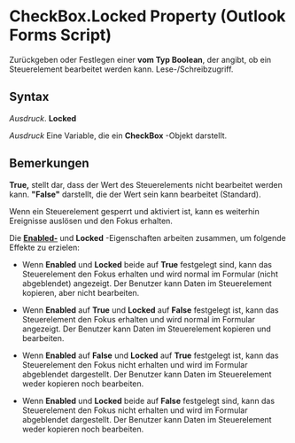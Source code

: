 
# CheckBox.Locked Property (Outlook Forms Script)

Zurückgeben oder Festlegen einer  **vom Typ Boolean**, der angibt, ob ein Steuerelement bearbeitet werden kann. Lese-/Schreibzugriff.


## Syntax

 _Ausdruck_. **Locked**

 _Ausdruck_ Eine Variable, die ein **CheckBox** -Objekt darstellt.


## Bemerkungen

 **True,** stellt dar, dass der Wert des Steuerelements nicht bearbeitet werden kann. **"False"** darstellt, die der Wert sein kann bearbeitet (Standard).

Wenn ein Steuerelement gesperrt und aktiviert ist, kann es weiterhin Ereignisse auslösen und den Fokus erhalten.

Die  **[Enabled-](f92ba82f-8945-da31-13e9-b6211b4921f6.md)** und **Locked** -Eigenschaften arbeiten zusammen, um folgende Effekte zu erzielen:


- Wenn  **Enabled** und **Locked** beide auf **True** festgelegt sind, kann das Steuerelement den Fokus erhalten und wird normal im Formular (nicht abgeblendet) angezeigt. Der Benutzer kann Daten im Steuerelement kopieren, aber nicht bearbeiten.
    
- Wenn  **Enabled** auf **True** und **Locked** auf **False** festgelegt ist, kann das Steuerelement den Fokus erhalten und wird normal im Formular angezeigt. Der Benutzer kann Daten im Steuerelement kopieren und bearbeiten.
    
- Wenn  **Enabled** auf **False** und **Locked** auf **True** festgelegt ist, kann das Steuerelement den Fokus nicht erhalten und wird im Formular abgeblendet dargestellt. Der Benutzer kann Daten im Steuerelement weder kopieren noch bearbeiten.
    
- Wenn  **Enabled** und **Locked** beide auf **False** festgelegt sind, kann das Steuerelement den Fokus nicht erhalten und wird im Formular abgeblendet dargestellt. Der Benutzer kann Daten im Steuerelement weder kopieren noch bearbeiten.
    


